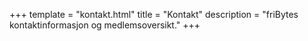 +++
template = "kontakt.html"
title = "Kontakt" 
description = "friBytes kontaktinformasjon og medlemsoversikt."
+++

